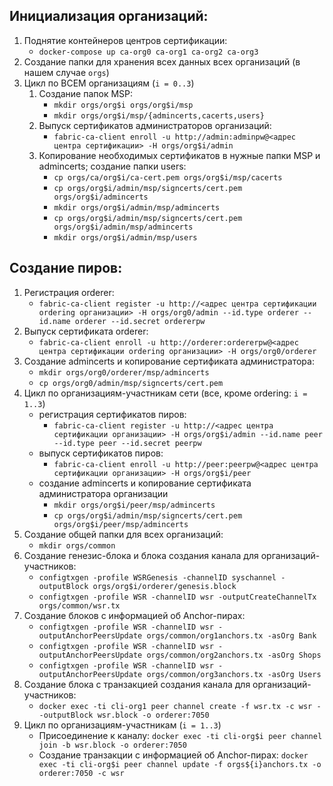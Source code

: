 ## Инициализация организаций:

1. Поднятие контейнеров центров сертификации:
   - `docker-compose up ca-org0 ca-org1 ca-org2 ca-org3`
1. Создание папки для хранения всех данных всех организаций (в нашем случае `orgs`)
1. Цикл по ВСЕМ организациям (`i = 0..3`)
   1. Создание папок MSP:
      - `mkdir orgs/org$i orgs/org$i/msp`
      - `mkdir orgs/org$i/msp/{admincerts,cacerts,users}`
   2. Выпуск сертификатов администраторов организаций:
      - `fabric-ca-client enroll -u http://admin:adminpw@<адрес центра сертификации> -H orgs/org$i/admin`
   3. Копирование необходимых сертификатов в нужные папки MSP и admincerts; создание папки users:
      - `cp orgs/ca/org$i/ca-cert.pem orgs/org$i/msp/cacerts`
      - `cp orgs/org$i/admin/msp/signcerts/cert.pem orgs/org$i/admincerts`
      - `mkdir orgs/org$i/admin/msp/admincerts`
      - `cp orgs/org$i/admin/msp/signcerts/cert.pem orgs/org$i/admin/msp/admincerts`
      - `mkdir orgs/org$i/admin/msp/users`

## Создание пиров:

1. Регистрация orderer:
   - `fabric-ca-client register -u http://<адрес центра сертификации ordering организации> -H orgs/org0/admin --id.type orderer --id.name orderer --id.secret ordererpw`
2. Выпуск сертификата orderer:
   - `fabric-ca-client enroll -u http://orderer:ordererpw@<адрес центра сертификации ordering организации> -H orgs/org0/orderer`
3. Создание admincerts и копирование сертификата администратора:
   - `mkdir orgs/org0/orderer/msp/admincerts`
   - `cp orgs/org0/admin/msp/signcerts/cert.pem`
4. Цикл по организациям-участникам сети (все, кроме ordering: `i = 1..3`)
   - регистрация сертификатов пиров:
     - `fabric-ca-client register -u http://<адрес центра сертификации организации> -H orgs/org$i/admin --id.name peer --id.type peer --id.secret peerpw`
   - выпуск сертификатов пиров:
     - `fabric-ca-client enroll -u http://peer:peerpw@<адрес центра сертификации организации> -H orgs/org$i/peer`
   - создание admincerts и копирование сертификата администратора организации
     - `mkdir orgs/org$i/peer/msp/admincerts`
     - `cp orgs/org$i/admin/msp/signcerts/cert.pem orgs/org$i/peer/msp/admincerts`
5. Создание общей папки для всех организаций:
   - `mkdir orgs/common`
6. Создание генезис-блока и блока создания канала для организаций-участников:
   - `configtxgen -profile WSRGenesis -channelID syschannel -outputBlock orgs/org$i/orderer/genesis.block`
   - `configtxgen -profile WSR -channelID wsr -outputCreateChannelTx orgs/common/wsr.tx`
7. Создание блоков с информацией об Anchor-пирах:
   - `configtxgen -profile WSR -channelID wsr -outputAnchorPeersUpdate orgs/common/org1anchors.tx -asOrg Bank`
   - `configtxgen -profile WSR -channelID wsr -outputAnchorPeersUpdate orgs/common/org2anchors.tx -asOrg Shops`
   - `configtxgen -profile WSR -channelID wsr -outputAnchorPeersUpdate orgs/common/org3anchors.tx -asOrg Users`
8. Создание блока с транзакцией создания канала для организаций-участников:
   - `docker exec -ti cli-org1 peer channel create -f wsr.tx -c wsr --outputBlock wsr.block -o orderer:7050`
9. Цикл по организациям-участникам (`i = 1..3`)
   - Присоединение к каналу: `docker exec -ti cli-org$i peer channel join -b wsr.block -o orderer:7050`
   - Создание транзакции с информацией об Anchor-пирах: `docker exec -ti cli-org$i peer channel update -f orgs${i}anchors.tx -o orderer:7050 -c wsr`
